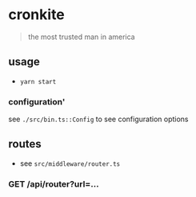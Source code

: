# cronkite

> the most trusted man in america

## usage

- `yarn start`

### configuration'

see `./src/bin.ts::Config` to see configuration options

## routes

- see `src/middleware/router.ts`

### GET /api/router?url=...
